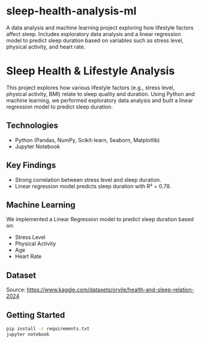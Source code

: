 # sleep-health-analysis-ml
A data analysis and machine learning project exploring how lifestyle factors affect sleep. Includes exploratory data analysis and a linear regression model to predict sleep duration based on variables such as stress level, physical activity, and heart rate.

# Sleep Health & Lifestyle Analysis

This project explores how various lifestyle factors (e.g., stress level, physical activity, BMI) relate to sleep quality and duration. Using Python and machine learning, we performed exploratory data analysis and built a linear regression model to predict sleep duration.

## Technologies
- Python (Pandas, NumPy, Scikit-learn, Seaborn, Matplotlib)
- Jupyter Notebook

## Key Findings
- Strong correlation between stress level and sleep duration.
- Linear regression model predicts sleep duration with R² = 0.78.

## Machine Learning
We implemented a Linear Regression model to predict sleep duration based on:
- Stress Level
- Physical Activity
- Age
- Heart Rate

## Dataset
Source: https://www.kaggle.com/datasets/orvile/health-and-sleep-relation-2024

## Getting Started
```bash
pip install -r requirements.txt
jupyter notebook

